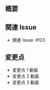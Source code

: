 ## 概要

<!-- このセクションでは、この PR の目的と概要を簡潔に説明してください。 -->

## 関連 Issue

<!-- このセクションでは、この PR が関連する Issue やタスクをリンクしてください。以下のように記述します。 -->

- 関連 Issue: #123

## 変更点

<!-- このセクションでは、具体的な変更点や修正箇所をスクリーンショットや動画で示してください。 -->

- 変更点 1
動画
- 変更点 2
動画
- 変更点 3
動画
